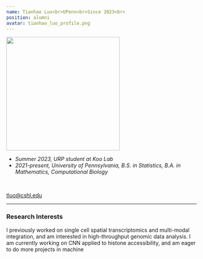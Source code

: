 ```yaml
---
name: Tianhao Luo<br>UPenn<br>Since 2023<br>
position: alumni
avatar: tianhao_luo_profile.png
---
```


<img width="300" src="{{site.baseurl}}/images/people/{{page.avatar}}" data-action="zoom">
<br>

- _Summer 2023, URP student at Koo Lab_ <br>
- _2021-present, University of Pennsylvania, B.S. in Statistics, B.A. in Mathematics, Computational Biology_ <br>

<br>

<a href="mailto:tluo@cshl.edu"><i class="fa fa-envelope-o"></i> tluo@cshl.edu</a><br>

<hr>



### Research Interests

I previously worked on single cell spatial transcriptomics and multi-modal integration, and am interested in high-throughput genomic data analysis. I am currently working on CNN applied to histone accessibility, and am eager to do more projects in machine 

<br>
<br>
<br>

&nbsp;
&nbsp;
&nbsp;
&nbsp;
&nbsp;
&nbsp;
&nbsp;
&nbsp;
&nbsp;
&nbsp;
&nbsp;
&nbsp;
&nbsp;
&nbsp;
&nbsp;
&nbsp;
&nbsp;
&nbsp;
&nbsp;
&nbsp;
&nbsp;
&nbsp;
&nbsp;
&nbsp;

